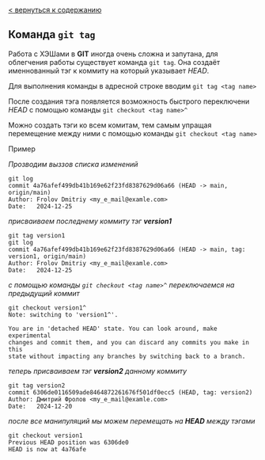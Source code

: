[< вернуться к содержанию](./readme.md)

## Команда `git tag`

Работа с ХЭШами в **GIT** иногда очень сложна и запутана, для облегчения работы существует команда `git tag`. Она создаёт именнованный тэг к коммиту на который указывает _HEAD_.

Для выполнения команды в адресной строке вводим `git tag <tag name>`

После создания тэга появляется возможность быстрого переключени _HEAD_ с помощью команды `git checkout <tag name>^`

Можно создать тэги ко всем комитам, тем самым упращая перемещение между ними с помощью команды `git checkout <tag name>`

Пример

_Прозводим выззов списка изменений_

```
git log
commit 4a76afef499db41b169e62f23fd8387629d06a66 (HEAD -> main, origin/main)
Author: Frolov Dmitriy <my_e_mail@examle.com>
Date:   2024-12-25
```

_присваиваем последнему коммиту тэг **version1**_

```
git tag version1
git log
commit 4a76afef499db41b169e62f23fd8387629d06a66 (HEAD -> main, tag: version1, origin/main)
Author: Frolov Dmitriy <my_e_mail@examle.com>
Date:   2024-12-25
```

_с помощью команды `git checkout <tag name>^` переключаемся на предыдущий коммит_

```
git checkout version1^
Note: switching to 'version1^'.

You are in 'detached HEAD' state. You can look around, make experimental
changes and commit them, and you can discard any commits you make in this
state without impacting any branches by switching back to a branch.
```

_теперь присваиваем тэг **version2** данному коммиту_

```
git tag version2
commit 6306de0116509ade8464872261676f501df0ecc5 (HEAD, tag: version2)
Author: Дмитрий Фролов <my_e_mail@examle.com>
Date:   2024-12-20
```

_после все манипуляций мы можем перемещать на **HEAD** между тэгами_

```
git checkout version1
Previous HEAD position was 6306de0
HEAD is now at 4a76afe
```
